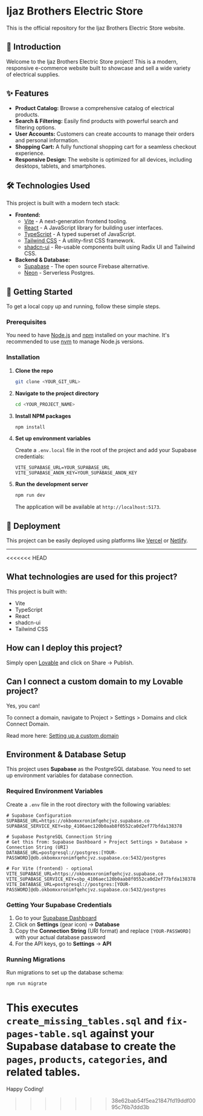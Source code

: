 # Ijaz Brothers Electric Store

This is the official repository for the Ijaz Brothers Electric Store website.

## 🚀 Introduction

Welcome to the Ijaz Brothers Electric Store project! This is a modern, responsive e-commerce website built to showcase and sell a wide variety of electrical supplies.

## ✨ Features

*   **Product Catalog:** Browse a comprehensive catalog of electrical products.
*   **Search & Filtering:** Easily find products with powerful search and filtering options.
*   **User Accounts:** Customers can create accounts to manage their orders and personal information.
*   **Shopping Cart:** A fully functional shopping cart for a seamless checkout experience.
*   **Responsive Design:** The website is optimized for all devices, including desktops, tablets, and smartphones.

## 🛠️ Technologies Used

This project is built with a modern tech stack:

*   **Frontend:**
    *   [Vite](https://vitejs.dev/) - A next-generation frontend tooling.
    *   [React](https://reactjs.org/) - A JavaScript library for building user interfaces.
    *   [TypeScript](https://www.typescriptlang.org/) - A typed superset of JavaScript.
    *   [Tailwind CSS](https://tailwindcss.com/) - A utility-first CSS framework.
    *   [shadcn-ui](https://ui.shadcn.com/) - Re-usable components built using Radix UI and Tailwind CSS.
*   **Backend & Database:**
    *   [Supabase](https://supabase.io/) - The open source Firebase alternative.
    *   [Neon](https://neon.tech/) - Serverless Postgres.

## 🏁 Getting Started

To get a local copy up and running, follow these simple steps.

### Prerequisites

You need to have [Node.js](https://nodejs.org/en/) and [npm](https://www.npmjs.com/) installed on your machine. It's recommended to use [nvm](https://github.com/nvm-sh/nvm) to manage Node.js versions.

### Installation

1.  **Clone the repo**
    ```sh
    git clone <YOUR_GIT_URL>
    ```
2.  **Navigate to the project directory**
    ```sh
    cd <YOUR_PROJECT_NAME>
    ```
3.  **Install NPM packages**
    ```sh
    npm install
    ```
4.  **Set up environment variables**

    Create a `.env.local` file in the root of the project and add your Supabase credentials:

    ```env
    VITE_SUPABASE_URL=YOUR_SUPABASE_URL
    VITE_SUPABASE_ANON_KEY=YOUR_SUPABASE_ANON_KEY
    ```
5.  **Run the development server**
    ```sh
    npm run dev
    ```
    The application will be available at `http://localhost:5173`.

## 🚀 Deployment

This project can be easily deployed using platforms like [Vercel](https://vercel.com/) or [Netlify](https://www.netlify.com/).

---

<<<<<<< HEAD
## What technologies are used for this project?

This project is built with:

- Vite
- TypeScript
- React
- shadcn-ui
- Tailwind CSS

## How can I deploy this project?

Simply open [Lovable](https://lovable.dev/projects/e401f384-194f-4f22-a29d-3fcdd2950f23) and click on Share -> Publish.

## Can I connect a custom domain to my Lovable project?

Yes, you can!

To connect a domain, navigate to Project > Settings > Domains and click Connect Domain.

Read more here: [Setting up a custom domain](https://docs.lovable.dev/tips-tricks/custom-domain#step-by-step-guide)

## Environment & Database Setup

This project uses **Supabase** as the PostgreSQL database. You need to set up environment variables for database connection.

### Required Environment Variables

Create a `.env` file in the root directory with the following variables:

```env
# Supabase Configuration
SUPABASE_URL=https://okbomxxronimfqehcjvz.supabase.co
SUPABASE_SERVICE_KEY=sbp_4106aec120b0aab8f0552ca0d2ef77bfda138378

# Supabase PostgreSQL Connection String
# Get this from: Supabase Dashboard > Project Settings > Database > Connection String (URI)
DATABASE_URL=postgresql://postgres:[YOUR-PASSWORD]@db.okbomxxronimfqehcjvz.supabase.co:5432/postgres

# For Vite (frontend) - optional
VITE_SUPABASE_URL=https://okbomxxronimfqehcjvz.supabase.co
VITE_SUPABASE_SERVICE_KEY=sbp_4106aec120b0aab8f0552ca0d2ef77bfda138378
VITE_DATABASE_URL=postgresql://postgres:[YOUR-PASSWORD]@db.okbomxxronimfqehcjvz.supabase.co:5432/postgres
```

### Getting Your Supabase Credentials

1. Go to your [Supabase Dashboard](https://supabase.com/dashboard/project/okbomxxronimfqehcjvz)
2. Click on **Settings** (gear icon) → **Database**
3. Copy the **Connection String** (URI format) and replace `[YOUR-PASSWORD]` with your actual database password
4. For the API keys, go to **Settings** → **API**

### Running Migrations

Run migrations to set up the database schema:

```bash
npm run migrate
```

This executes `create_missing_tables.sql` and `fix-pages-table.sql` against your Supabase database to create the `pages`, `products`, `categories`, and related tables.
=======
Happy Coding!
>>>>>>> 38e62bab54f5ea21847fd19ddf0095c76b7ddd3b
